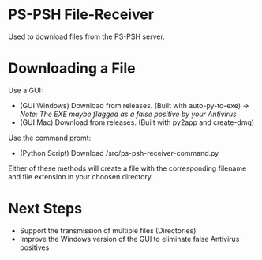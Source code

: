 # PS-PSH File-Receiver
Used to download files from the PS-PSH server.

# Downloading a File
Use a GUI:
- (GUI Windows) Download from releases. (Built with auto-py-to-exe) -> _Note: The EXE maybe flagged as a false positive by your Antivirus_
- (GUI Mac) Download from releases. (Built with py2app and create-dmg)

Use the command promt:
- (Python Script) Download /src/ps-psh-receiver-command.py


Either of these methods will create a file with the corresponding filename and file extension in your choosen directory.

# Next Steps
- Support the transmission of multiple files (Directories)
- Improve the Windows version of the GUI to eliminate false Antivirus positives

